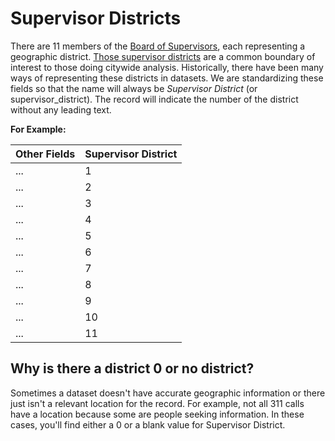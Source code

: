 # Supervisor Districts
There are 11 members of the [Board of Supervisors](http://www.sfbos.org/), each representing a geographic district. [Those supervisor districts](https://data.sfgov.org/Geographic-Locations-and-Boundaries/Supervisor-Districts-as-of-April-2012/xz9b-wyfc) are a common boundary of interest to those doing citywide analysis. Historically, there have been many ways of representing these districts in datasets. We are standardizing these fields so that the name will always be *Supervisor District* (or supervisor_district). The record will indicate the number of the district without any leading text.

**For Example:**

| Other Fields | Supervisor District |
| -- | -- |
| ... | 1 |
| ... | 2 |
| ... | 3 |
| ... | 4 |
| ... | 5 |
| ... | 6 |
| ... | 7 |
| ... | 8 |
| ... | 9 |
| ... | 10 |
| ... | 11 |

## Why is there a district 0 or no district?
Sometimes a dataset doesn't have accurate geographic information or there just isn't a relevant location for the record. For example, not all 311 calls have a location because some are people seeking information. In these cases, you'll find either a 0 or a blank value for Supervisor District.